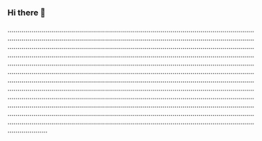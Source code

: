 ### Hi there 👋

....................................................................................................................................................................................................................................................................................................................................................................................................................................................................................................................................................................................................................................................................................................................................................................................................................................................................................................................................................................................................................................................................................................................................................................................................................................................................................................................................................................................................................................................................................................................................................................